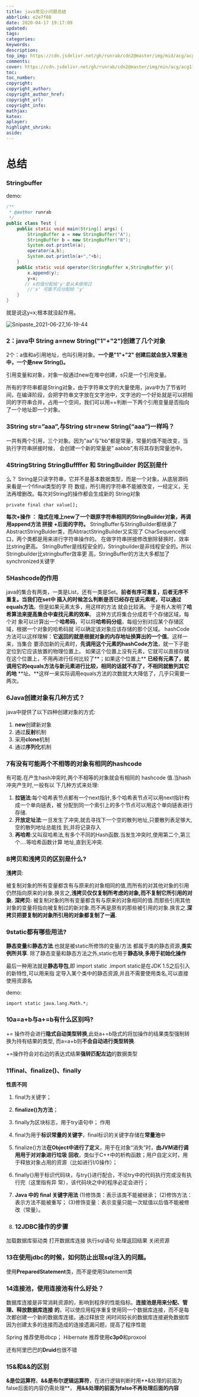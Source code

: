 ```yaml
---
title: java常见小问题总结
abbrlink: e2e7f88
date: 2020-04-17 19:17:09
updated:
tags:
categories:
keywords:
description:
top_img: https://cdn.jsdelivr.net/gh/runrab/cdn2@master/img/mid/acg/acg112.jpeg
comments:
cover: https://cdn.jsdelivr.net/gh/runrab/cdn2@master/img/min/acg/acg112.jpeg
toc:
toc_number:
copyright:
copyright_author:
copyright_author_href:
copyright_url:
copyright_info:
mathjax:
katex:
aplayer:
highlight_shrink:
aside:
---
```


# 总结

### Stringbuffer

demo:

```java
/**
 * @author runrab
 */
public class Test {
    public static void main(String[] args) {
        StringBuffer a = new StringBuffer("A");
        StringBuffer b = new StringBuffer("B");
        System.out.println(a);
        operator(a,b);
        System.out.println(a+","+b);
    }
    public static void operator(StringBuffer x,StringBuffer y){
        x.append(y);
        y=x;
       // x的值分配给'y'是从未使用过
        //'x' 可能不应分配给 'y'
    }
}
```

就是说这y=x;根本就没起作用。

![Snipaste_2021-06-27_16-19-44](https://cdn.jsdelivr.net/gh/hs-p/images@master/img/2021/06/2720210627162151.png)

### 2：java中 String a=new String("1"+"2")创建了几个对象

2个：a值和a引用地址，也叫引用对象。**一个是"1"+"2" 创建后就会放入常量池中，一个是new String()。**

引用变量和对象，对象一般通过new在堆中创建，s只是一个引用变量。

所有的字符串都是String对象，由于字符串文字的大量使用，java中为了节省时间，在编译阶段，会把字符串文字放在文字池中，文字池的一个好处就是可以把相同的字符串合并，占用一个空间，我们可以用==判断一下两个引用变量是否指向了一个地址即一个对象。

### 3String str=”aaa”,与String str=new String(“aaa”)一样吗？

一共有两个引用，三个对象。因为”aa”与”bb”都是常量，常量的值不能改变，当执行字符串拼接时候，
会创建一个新的常量是” aabbb”,有将其存到常量池中。

### 4StringString StringBuffffer 和 StringBuilder 的区别是什

么？
String是只读字符串，它并不是基本数据类型，而是一个对象。从底层源码来看是一个fifinal类型的字
符
数组，所引用的字符串不能被改变，一经定义，无法再增删改。每次对String的操作都会生成新的
String对象

```
private final char value[];
```

**每次+操作 ： 隐式在堆上new了一个跟原字符串相同的StringBuilder对象，再调用append方法 拼接**
**+后面的字符。**
StringBuffer与StringBuilder都继承了AbstractStringBulder类，而AbtractStringBuilder又实现了
CharSequence接口，两个类都是用来进行字符串操作的。
在做字符串拼接修改删除替换时，效率比string更高。
StringBuffer是线程安全的，Stringbuilder是非线程安全的。所以Stringbuilder比stringbuffer效率更
高，StringBuffer的方法大多都加了synchronized关键字

### 5Hashcode的作用

java的集合有两类，一类是List，还有一类是Set。**前者有序可重复，后者无序不重复。**当我们在set中
插入的时候怎么判断是否已经存在该元素呢，可以通过**equals方法**。但是如果元素太多，用这样的方法
就会比较满。
于是有人发明了**哈希算法来提高集合中查找元素的效率**。 这种方式将集合分成若干个存储区域，每个对
象可以计算出一个**哈希码**，可以将**哈希码分组**，每组分别对应某个存储区域，根据一个对象的哈希码就
可以确定该对象应该存储的那个区域。
hashCode方法可以这样理解：**它返回的就是根据对象的内存地址换算出的一个值**。这样一来，当集合
要添加新的元素时，**先调用这个元素的hashCode方法**，就一下子能定位到它应该放置的物理位置上。
如果这个位置上没有元素，它就可以直接存储在这个位置上，不用再进行任何比较了**；如果这个位置上**
**已经有元素了，就调用它的equals方法与新元素进行比较，相同的话就不存了，不相同就散列其它的地**
**址。**这样一来实际调用equals方法的次数就大大降低了，几乎只需要一两次。

### 6Java创建对象有几种方式？

java中提供了以下四种创建对象的方式:

1. **new**创建新对象
2. 通过**反射**机制
3. 采用**clone**机制
4. 通过**序列化**机制

### 7有没有可能两个不相等的对象有相同的hashcode

有可能.在产生hash冲突时,两个不相等的对象就会有相同的 hashcode 值.当hash冲突产生时,一般有以
下几种方式来处理:

1. **拉链法**:每个哈希表节点都有一个next指针,多个哈希表节点可以用next指针构成一个单向链表，被
   分配到同一个索引上的多个节点可以用这个单向链表进行存储.
2. **开放定址法**:一旦发生了冲突,就去寻找下一个空的散列地址,只要散列表足够大,空的散列地址总能找
   到,并将记录存入
3. **再哈希**:又叫双哈希法,有多个不同的Hash函数.当发生冲突时,使用第二个,第三个….等哈希函数计算
   地址,直到无冲突.

### 8拷贝和浅拷贝的区别是什么?

**浅拷贝**:

​		被复制对象的所有变量都含有与原来的对象相同的值,而所有的对其他对象的引用仍然指向原来的对象.
​	换言之,**浅拷贝仅仅复制所考虑的对象,而不复制它所引用的对象.**
**深拷贝:**
​		被复制对象的所有变量都含有与原来的对象相同的值.而那些引用其他对象的变量将指向被复制过的新对
​	象.而不再是原有的那些被引用的对象.换言之.**深拷贝把要复制的对象所引用的对象都复制了一遍.**

### 9static都有哪些用法?

**静态变量**和**静态方法**.也就是被static所修饰的变量/方法
都属于类的静态资源,**类实例所共享**.
除了静态变量和静态方法之外,static也用于**静态块**,**多用于初始化操作**

最后一种用法就是**静态导包**,即 import static .import static是在JDK 1.5之后引入的新特性,可以用来指
定导入某个类中的静态资源,并且不需要使用类名,可以直接使用资源名

demo:

```
import static java.lang.Math.*;
```

### 10a=a+b与a+=b有什么区别吗?

+= 操作符会进行**隐式自动类型转换**,此处a+=b隐式的将加操作的结果类型强制转换为持有结果的类型,
而a=a+b则**不会自动进行类型转换**.

+=操作符会对右边的表达式结果**强转匹配左边**的数据类型

### 11final、finalize()、finally

**性质不同**

1. final为关键字；

2. **finalize()为方法**；

3. finally为区块标志，用于try语句中；
   作用

4. final为用于**标识常量的关键字**，final标识的关键字存储在**常量池**中

5. finalize()方法**在Object中进行了定义**，用于在对象“消失”时，**由JVM进行调用用于对对象进行垃圾**
   **回收**，类似于C++中的析构函数；用户自定义时，用于释放对象占用的资源（比如进行I/0操作）；

6. finally{}用于标识代码块，与try{}进行配合，不论try中的代码执行完或没有执行完（这里指有异
   常），该代码块之中的程序必定会进行；

7. **Java 中的 final 关键字用法**
   (1)修饰类：表示该类不能被继承；
     (2)修饰方法：表示方法不能被重写；
     (3)修饰变量：表示变量只能一次赋值以后值不能被修改（常量）。

8. ### 12JDBC操作的步骤

  加载数据库驱动类 打开数据库连接 执行sql语句 处理返回结果 关闭资源

### 13在使用jdbc的时候，如何防止出现sql注入的问题。

使用**PreparedStatement**类，而不是使用Statement类

### 14连接池，使用连接池有什么好处？

数据库连接是非常消耗资源的，影响到程序的性能指标。**连接池是用来分配、管理、释放数据库连接**
**的**，可以使应用程序重复使用同一个数据库连接，而不是每次都创建一个新的数据库连接。通过释放空
闲时间较长的数据库连接避免数据库因为创建太多的连接而造成的连接遗漏问题，提高了程序性能

Spring 推荐使用dbcp；
Hibernate 推荐使用**c3p0**和proxool

还有阿里巴巴的**Druid**也很不错

### 15&和&&的区别

**&是位运算符**。**&&是布尔逻辑运算符**，在进行逻辑判断时用**&处理的前面为false后面的内容仍需处理**，
**用&&处理的前面为false不再处理后面的内容**
